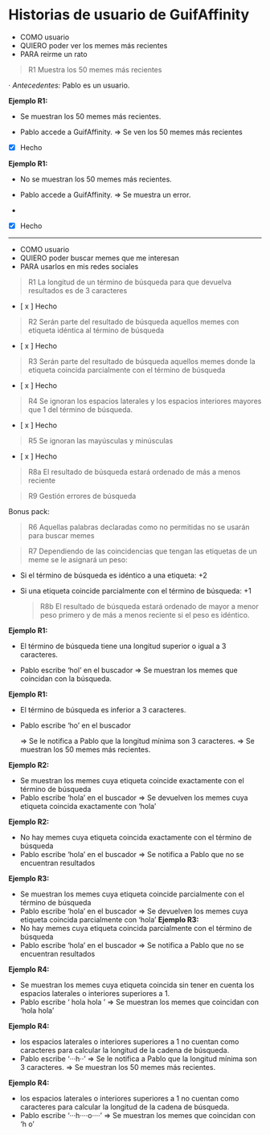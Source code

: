 # Historias de usuario de GuifAffinity

- COMO usuario
- QUIERO poder ver los memes más recientes
- PARA reirme un rato

> R1 Muestra los 50 memes más recientes

· _Antecedentes:_
Pablo es un usuario.

**Ejemplo R1:**

- Se muestran los 50 memes más recientes.

- Pablo accede a GuifAffinity. => Se ven los 50 memes más recientes

- [x] Hecho

**Ejemplo R1:**

- No se muestran los 50 memes más recientes.

- Pablo accede a GuifAffinity. => Se muestra un error.
-
- [x] Hecho

---

- COMO usuario
- QUIERO poder buscar memes que me interesan
- PARA usarlos en mis redes sociales

> R1 La longitud de un término de búsqueda para que devuelva resultados es de 3 caracteres

- [ x ] Hecho

> R2 Serán parte del resultado de búsqueda aquellos memes con etiqueta idéntica al término de búsqueda

- [ x ] Hecho

> R3 Serán parte del resultado de búsqueda aquellos memes donde la etiqueta coincida parcialmente con el término de búsqueda

- [ x ] Hecho

> R4 Se ignoran los espacios laterales y los espacios interiores mayores que 1 del término de búsqueda.

- [ x ] Hecho

> R5 Se ignoran las mayúsculas y minúsculas

- [ x ] Hecho

> R8a El resultado de búsqueda estará ordenado de más a menos reciente

> R9 Gestión errores de búsqueda

Bonus pack:

> R6 Aquellas palabras declaradas como no permitidas no se usarán para buscar memes

> R7 Dependiendo de las coincidencias que tengan las etiquetas de un meme se le asignará un peso:

- Si el término de búsqueda es idéntico a una etiqueta: +2

- Si una etiqueta coincide parcialmente con el término de búsqueda: +1

  > R8b El resultado de búsqueda estará ordenado de mayor a menor peso primero y de más a menos reciente si el peso es idéntico.

**Ejemplo R1:**

- El término de búsqueda tiene una longitud superior o igual a 3 caracteres.

- Pablo escribe ‘hol’ en el buscador => Se muestran los memes que coincidan con la búsqueda.

**Ejemplo R1:**

- El término de búsqueda es inferior a 3 caracteres.
- Pablo escribe ‘ho’ en el buscador

  => Se le notifica a Pablo que la longitud mínima son 3 caracteres.
  => Se muestran los 50 memes más recientes.

**Ejemplo R2:**

- Se muestran los memes cuya etiqueta coincide exactamente con el término de búsqueda
- Pablo escribe ‘hola’ en el buscador
  => Se devuelven los memes cuya etiqueta coincida exactamente con ‘hola’

**Ejemplo R2:**

- No hay memes cuya etiqueta coincida exactamente con el término de búsqueda
- Pablo escribe ‘hola’ en el buscador
  => Se notifica a Pablo que no se encuentran resultados

**Ejemplo R3:**

- Se muestran los memes cuya etiqueta coincide parcialmente con el término de búsqueda
- Pablo escribe ‘hola’ en el buscador
  => Se devuelven los memes cuya etiqueta coincida parcialmente con ‘hola’
  **Ejemplo R3:**
- No hay memes cuya etiqueta coincida parcialmente con el término de búsqueda
- Pablo escribe ‘hola’ en el buscador => Se notifica a Pablo que no se encuentran resultados

**Ejemplo R4:**

- Se muestran los memes cuya etiqueta coincida sin tener en cuenta los espacios laterales o interiores superiores a 1.
- Pablo escribe ‘ hola hola ’ => Se muestran los memes que coincidan con ‘hola hola’

**Ejemplo R4:**

- los espacios laterales o interiores superiores a 1 no cuentan como caracteres para calcular la longitud de la cadena de búsqueda.
- Pablo escribe ‘···h··’
  => Se le notifica a Pablo que la longitud mínima son 3 caracteres.
  => Se muestran los 50 memes más recientes.

**Ejemplo R4:**

- los espacios laterales o interiores superiores a 1 no cuentan como caracteres para calcular la longitud de la cadena de búsqueda.
- Pablo escribe ‘···h····o····’
  => Se muestran los memes que coincidan con ‘h o’
